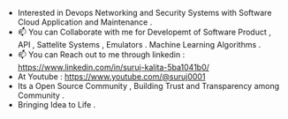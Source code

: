 - Interested in Devops Networking and Security Systems with Software Cloud Application and Maintenance .
- 📫 You can Collaborate with me for Developemt of Software Product , API , Sattelite Systems , Emulators . Machine Learning Algorithms  . 
- 📫 You can Reach out to me through linkedin :  https://www.linkedin.com/in/suruj-kalita-5ba1041b0/
- At Youtube : https://www.youtube.com/@suruj0001
- Its a Open Source Community , Building Trust and Transparency among Community .
- Bringing Idea to Life . 


